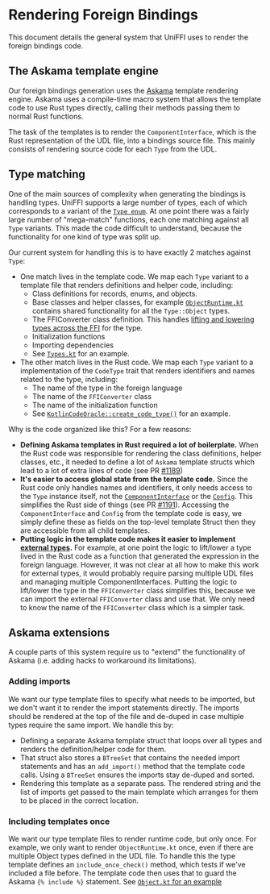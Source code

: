 # Rendering Foreign Bindings

This document details the general system that UniFFI uses to render the foreign bindings code.

## The Askama template engine

Our foreign bindings generation uses the [Askama](https://djc.github.io/askama/) template rendering engine. Askama uses
a compile-time macro system that allows the template code to use Rust types directly, calling their methods passing them
to normal Rust functions.

The task of the templates is to render the `ComponentInterface`, which is the Rust representation of the UDL file, into
a bindings source file.  This mainly consists of rendering source code for each `Type` from the UDL.

## Type matching

One of the main sources of complexity when generating the bindings is handling types.  UniFFI supports a large number of
types, each of which corresponds to a variant of the [`Type enum`](./api/uniffi_bindgen/interface/types/enum.Type.html).
At one point there was a fairly large number of "mega-match" functions, each one matching against all `Type` variants.
This made the code difficult to understand, because the functionality for one kind of type was split up.

Our current system for handling this is to have exactly 2 matches against `Type`:
  - One match lives in the template code.  We map each `Type` variant to a template file that renders definitions and
    helper code, including:
     - Class definitions for records, enums, and objects.
     - Base classes and helper classes, for example
       [`ObjectRuntime.kt`](https://github.com/mozilla/uniffi-rs/blob/main/uniffi_bindgen/src/bindings/kotlin/templates/ObjectRuntime.kt)
       contains shared functionality for all the `Type::Object` types.
     - The FFIConverter class definition.  This handles [lifting and lowering
       types across the FFI](./lifting_and_lowering.md) for the type.
     - Initialization functions
     - Importing dependencies
     - See
       [`Types.kt`](https://github.com/mozilla/uniffi-rs/blob/main/uniffi_bindgen/src/bindings/kotlin/templates/Types.kt)
       for an example.
  - The other match lives in the Rust code.  We map each `Type` variant to a implementation of the `CodeType` trait that
    renders identifiers and names related to the type, including:
    - The name of the type in the foreign language
    - The name of the `FFIConverter` class
    - The name of the initialization function
    - See
      [`KotlinCodeOracle::create_code_type()`](https://github.com/mozilla/uniffi-rs/blob/470740289258e1f06171a976d8e15978f028e391/uniffi_bindgen/src/bindings/kotlin/gen_kotlin/mod.rs#L198-L230)
      for an example.

Why is the code organized like this?  For a few reasons:
  - **Defining Askama templates in Rust required a lot of boilerplate.**  When the Rust code was responsible for
    rendering the class definitions, helper classes, etc., it needed to define a lot of `Askama` template structs which
    lead to a lot of extra lines of code (see PR [#1189](https://github.com/mozilla/uniffi-rs/pull/1189))
  - **It's easier to access global state from the template code.**  Since the Rust code only handles names and
    identifiers, it only needs access to the `Type` instance itself, not the
    [`ComponentInterface`](./api/uniffi_bindgen/interface/struct.ComponentInterface.html) or the
    [`Config`](./api/uniffi_bindgen/struct.Config.html).  This simplifies the Rust side of things (see PR [#1191](https://github.com/mozilla/uniffi-rs/pull/1191)).
    Accessing the `ComponentInterface` and `Config` from the template code is easy, we simply define these as fields on
    the top-level template Struct then they are accessible from all child templates.
  - **Putting logic in the template code makes it easier to implement [external types](../udl/ext_types_external.md).**  For
    example, at one point the logic to lift/lower a type lived in the Rust code as a function that generated the
    expression in the foreign language.  However, it was not clear at all how to make this work for external types,
    it would probably require parsing multiple UDL files and managing multiple ComponentInterfaces.  Putting the logic
    to lift/lower the type in the `FFIConverter` class simplifies this, because we can import the external
    `FFIConverter` class and use that. We only need to know the name of the `FFIConverter` class which is a simpler
    task.

## Askama extensions

A couple parts of this system require us to "extend" the functionality of Askama (i.e. adding hacks to workaround its
limitations).

### Adding imports

We want our type template files to specify what needs to be imported, but we don't want it to render the import
statements directly. The imports should be rendered at the top of the file and de-duped in case multiple types require
the same import. We handle this by:

  - Defining a separate Askama template struct that loops over all types and renders the definition/helper code for them.
  - That struct also stores a `BTreeSet` that contains the needed import statements and has an `add_import()` method that
    the template code calls.  Using a `BTreeSet` ensures the imports stay de-duped and sorted.
  - Rendering this template as a separate pass.  The rendered string and the list of imports get passed to the main
    template which arranges for them to be placed in the correct location.

### Including templates once

We want our type template files to render runtime code, but only once.  For example, we only want to render
`ObjectRuntime.kt` once, even if there are multiple Object types defined in the UDL file.  To handle this the type
template defines an `include_once_check()` method, which tests if we've included a file before.  The template code then
uses that to guard the Askama `{% include %}` statement.  See [`Object.kt` for an
example](https://github.com/mozilla/uniffi-rs/blob/470740289258e1f06171a976d8e15978f028e391/uniffi_bindgen/src/bindings/kotlin/templates/ObjectTemplate.kt#L2)
